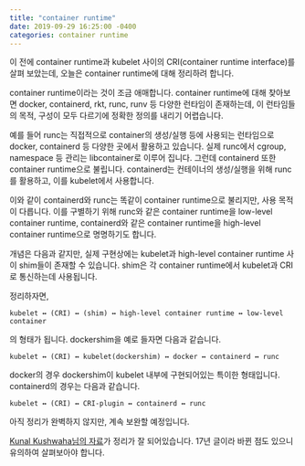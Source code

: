```yaml
---
title: "container runtime"
date: 2019-09-29 16:25:00 -0400
categories: container runtime
---
```


이 전에 container runtime과 kubelet 사이의 CRI(container runtime interface)를 살펴 보았는데, 오늘은 container runtime에 대해 정리하려 합니다.

container runtime이라는 것이 조금 애매합니다. container runtime에 대해 찾아보면 docker, containerd, rkt, runc, runv 등 다양한 런타임이 존재하는데, 이 런타임들의 목적, 구성이 모두 다르기에 정확한 정의를 내리기 어렵습니다. 

예를 들어 runc는 직접적으로 container의 생성/실행 등에 사용되는 런타임으로 docker, containerd 등 다양한 곳에서 활용하고 있습니다. 실제 runc에서 cgroup, namespace 등 관리는 libcontainer로 이루어 집니다. 그런데 containerd 또한 container runtime으로 불립니다. containerd는 컨테이너의 생성/실행을 위해 runc를 활용하고, 이를 kubelet에서 사용합니다. 

이와 같이 containerd와 runc는 똑같이 container runtime으로 불리지만, 사용 목적이 다릅니다. 이를 구별하기 위해 runc와 같은 container runtime을 low-level container runtime, containerd와 같은 container runtime을 high-level container runtime으로 명명하기도 합니다.

개념은 다음과 같지만, 실제 구현상에는 kubelet과 high-level container runtime 사이 shim들이 존재할 수 있습니다. shim은 각 container runtime에서 kubelet과 CRI로 통신하는데 사용됩니다.

정리하자면, 

`kubelet ↔ (CRI) ↔ (shim) ↔ high-level container runtime ↔ low-level container`

의 형태가 됩니다. dockershim을 예로 들자면 다음과 같습니다.

`kubelet ↔ (CRI) ↔ kubelet(dockershim) ↔ docker ↔ containerd ↔ runc`

docker의 경우 dockershim이 kubelet 내부에 구현되어있는 특이한 형태입니다.
containerd의 경우는 다음과 같습니다.

`kubelet ↔ (CRI) ↔ CRI-plugin ↔ containerd ↔ runc`

아직 정리가 완벽하지 않지만, 계속 보완할 예정입니다.

[Kunal Kushwaha님의 자료](http://events19.linuxfoundation.org/wp-content/uploads/2017/11/How-Container-Runtime-Matters-in-Kubernetes_-OSS-Kunal-Kushwaha.pdf)가 정리가 잘 되어있습니다. 17년 글이라 바뀐 점도 있으니 유의하여 살펴보아야 합니다.